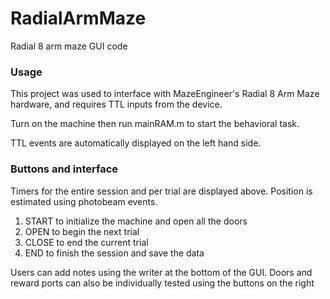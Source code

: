 # RadialArmMaze
Radial 8 arm maze GUI code

### Usage

This project was used to interface with MazeEngineer's Radial 8 Arm Maze hardware, and requires TTL inputs from the device. 

Turn on the machine then run mainRAM.m to start the behavioral task.

TTL events are automatically displayed on the left hand side. 


### Buttons and interface

Timers for the entire session and per trial are displayed above. Position is estimated using photobeam events.

1) START to initialize the machine and open all the doors
2) OPEN to begin the next trial
3) CLOSE to end the current trial
4) END to finish the session and save the data

Users can add notes using the writer at the bottom of the GUI. 
Doors and reward ports can also be individually tested using the buttons on the right


